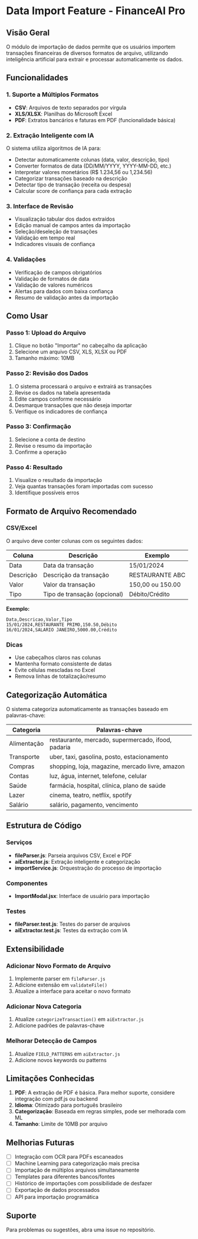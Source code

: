 # Data Import Feature - FinanceAI Pro

## Visão Geral

O módulo de importação de dados permite que os usuários importem transações financeiras de diversos formatos de arquivo, utilizando inteligência artificial para extrair e processar automaticamente os dados.

## Funcionalidades

### 1. Suporte a Múltiplos Formatos
- **CSV**: Arquivos de texto separados por vírgula
- **XLS/XLSX**: Planilhas do Microsoft Excel
- **PDF**: Extratos bancários e faturas em PDF (funcionalidade básica)

### 2. Extração Inteligente com IA
O sistema utiliza algoritmos de IA para:
- Detectar automaticamente colunas (data, valor, descrição, tipo)
- Converter formatos de data (DD/MM/YYYY, YYYY-MM-DD, etc.)
- Interpretar valores monetários (R$ 1.234,56 ou 1,234.56)
- Categorizar transações baseado na descrição
- Detectar tipo de transação (receita ou despesa)
- Calcular score de confiança para cada extração

### 3. Interface de Revisão
- Visualização tabular dos dados extraídos
- Edição manual de campos antes da importação
- Seleção/deseleção de transações
- Validação em tempo real
- Indicadores visuais de confiança

### 4. Validações
- Verificação de campos obrigatórios
- Validação de formatos de data
- Validação de valores numéricos
- Alertas para dados com baixa confiança
- Resumo de validação antes da importação

## Como Usar

### Passo 1: Upload do Arquivo
1. Clique no botão "Importar" no cabeçalho da aplicação
2. Selecione um arquivo CSV, XLS, XLSX ou PDF
3. Tamanho máximo: 10MB

### Passo 2: Revisão dos Dados
1. O sistema processará o arquivo e extrairá as transações
2. Revise os dados na tabela apresentada
3. Edite campos conforme necessário
4. Desmarque transações que não deseja importar
5. Verifique os indicadores de confiança

### Passo 3: Confirmação
1. Selecione a conta de destino
2. Revise o resumo da importação
3. Confirme a operação

### Passo 4: Resultado
1. Visualize o resultado da importação
2. Veja quantas transações foram importadas com sucesso
3. Identifique possíveis erros

## Formato de Arquivo Recomendado

### CSV/Excel
O arquivo deve conter colunas com os seguintes dados:

| Coluna | Descrição | Exemplo |
|--------|-----------|---------|
| Data | Data da transação | 15/01/2024 |
| Descrição | Descrição da transação | RESTAURANTE ABC |
| Valor | Valor da transação | 150,00 ou 150.00 |
| Tipo | Tipo de transação (opcional) | Débito/Crédito |

**Exemplo:**
```csv
Data,Descricao,Valor,Tipo
15/01/2024,RESTAURANTE PRIMO,150.50,Débito
16/01/2024,SALARIO JANEIRO,5000.00,Crédito
```

### Dicas
- Use cabeçalhos claros nas colunas
- Mantenha formato consistente de datas
- Evite células mescladas no Excel
- Remova linhas de totalização/resumo

## Categorização Automática

O sistema categoriza automaticamente as transações baseado em palavras-chave:

| Categoria | Palavras-chave |
|-----------|---------------|
| Alimentação | restaurante, mercado, supermercado, ifood, padaria |
| Transporte | uber, taxi, gasolina, posto, estacionamento |
| Compras | shopping, loja, magazine, mercado livre, amazon |
| Contas | luz, água, internet, telefone, celular |
| Saúde | farmácia, hospital, clínica, plano de saúde |
| Lazer | cinema, teatro, netflix, spotify |
| Salário | salário, pagamento, vencimento |

## Estrutura de Código

### Serviços
- **fileParser.js**: Parseia arquivos CSV, Excel e PDF
- **aiExtractor.js**: Extração inteligente e categorização
- **importService.js**: Orquestração do processo de importação

### Componentes
- **ImportModal.jsx**: Interface de usuário para importação

### Testes
- **fileParser.test.js**: Testes do parser de arquivos
- **aiExtractor.test.js**: Testes da extração com IA

## Extensibilidade

### Adicionar Novo Formato de Arquivo
1. Implemente parser em `fileParser.js`
2. Adicione extensão em `validateFile()`
3. Atualize a interface para aceitar o novo formato

### Adicionar Nova Categoria
1. Atualize `categorizeTransaction()` em `aiExtractor.js`
2. Adicione padrões de palavras-chave

### Melhorar Detecção de Campos
1. Atualize `FIELD_PATTERNS` em `aiExtractor.js`
2. Adicione novos keywords ou patterns

## Limitações Conhecidas

1. **PDF**: A extração de PDF é básica. Para melhor suporte, considere integração com pdf.js ou backend
2. **Idioma**: Otimizado para português brasileiro
3. **Categorização**: Baseada em regras simples, pode ser melhorada com ML
4. **Tamanho**: Limite de 10MB por arquivo

## Melhorias Futuras

- [ ] Integração com OCR para PDFs escaneados
- [ ] Machine Learning para categorização mais precisa
- [ ] Importação de múltiplos arquivos simultaneamente
- [ ] Templates para diferentes bancos/fontes
- [ ] Histórico de importações com possibilidade de desfazer
- [ ] Exportação de dados processados
- [ ] API para importação programática

## Suporte

Para problemas ou sugestões, abra uma issue no repositório.
